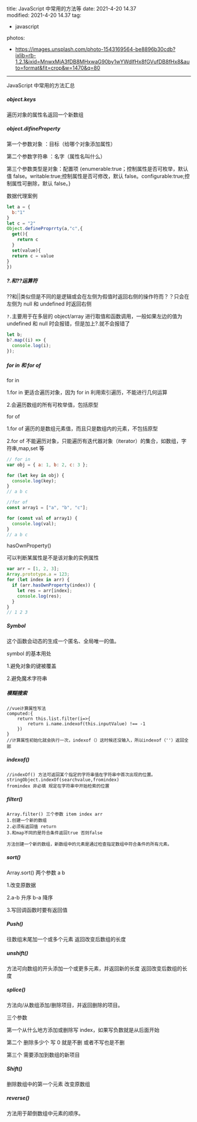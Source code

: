 title: JavaScript 中常用的方法等
date: 2021-4-20 14.37  
modified: 2021-4-20 14.37
tag:

- javascript

photos:

- https://images.unsplash.com/photo-1543169564-be8896b30cdb?ixlib=rb-1.2.1&ixid=MnwxMjA3fDB8MHxwaG90by1wYWdlfHx8fGVufDB8fHx8&auto=format&fit=crop&w=1470&q=80

---

JavaScript 中常用的方法汇总

<!--more-->

##### object.keys

遍历对象的属性名返回一个新数组

##### object.difineProperty

第一个参数对象 ：目标（给哪个对象添加属性）

第二个参数字符串 ：名字（属性名叫什么）

第三个参数类型是对象：配置项 {enumerable:true；控制属性是否可枚举，默认值 false。writable:true;控制属性是否可修改，默认 false。configurable:true;控制属性可删除，默认 false。}

数据代理案例

```js
let a = {
  b:"1"
}
let c = "2"
Object.defineProprrty(a,"c",{
  get(){
    return c
  }
  set(value){
  return c = value
}
})
```

##### ?.和??运算符

??和||类似但是不同的是逻辑或会在左侧为假值时返回右侧的操作符而？？只会在左侧为 null 和 undefined 时返回右侧

`?.`主要用于在多层的 object/array 进行取值和函数调用，一般如果左边的值为 undefined 和 null 时会报错，但是加上?.就不会报错了

```js
let b;
b?.map((i) => {
  console.log(i);
});
```

##### for in 和 for of

for in

1.for in 更适合遍历对象，因为 for in 利用索引遍历，不能进行几何运算

2.会遍历数组的所有可枚举值，包括原型

for of

1.for of 遍历的是数组元素值，而且只是数组内的元素，不包括原型

2.for of 不能遍历对象，只能遍历有迭代器对象（iterator）的集合，如数组，字符串,map,set 等

```js
// for in
var obj = { a: 1, b: 2, c: 3 };

for (let key in obj) {
  console.log(key);
}
// a b c

//for of
const array1 = ["a", "b", "c"];

for (const val of array1) {
  console.log(val);
}
// a b c
```

hasOwnProperty()

可以判断某属性是不是该对象的实例属性

```js
var arr = [1, 2, 3];
Array.prototype.a = 123;
for (let index in arr) {
  if (arr.hasOwnProperty(index)) {
    let res = arr[index];
    console.log(res);
  }
}
// 1 2 3
```

##### Symbol

这个函数会动态的生成一个匿名、全局唯一的值。

symbol 的基本用处

1.避免对象的键被覆盖

2.避免魔术字符串

##### 模糊搜索

```
//vue计算属性写法
computed:{
	return this.list.filter(i=>{
		return i.name.indexof(this.inputValue) !== -1
	})
}
//计算属性初始化就会执行一次，indexof（）这时候还没输入，所以indexof（''）返回全部
```

##### indexof()

```
//indexOf() 方法可返回某个指定的字符串值在字符串中首次出现的位置。
stringObject.indexOf(searchvalue,fromindex)
fromindex 非必填 规定在字符串中开始检索的位置
```

##### filter()

```
Array.filter() 三个参数 item index arr
1.创建一个新的数组
2.必须有返回值 return
3.和map不同的是符合条件返回true 否则false

方法创建一个新的数组，新数组中的元素是通过检查指定数组中符合条件的所有元素。
```

##### sort()

Array.sort() 两个参数 a b

1.改变原数据

2.a-b 升序 b-a 降序

3.写回调函数时要有返回值

##### Push()

往数组末尾加一个或多个元素 返回改变后数组的长度

##### unshift()

方法可向数组的开头添加一个或更多元素，并返回新的长度 返回改变后数组的长度

##### splice()

方法向/从数组添加/删除项目，并返回删除的项目。

三个参数

第一个从什么地方添加或删除写 index，如果写负数就是从后面开始

第二个 删除多少个 写 0 就是不删 或者不写也是不删

第三个 需要添加到数组的新项目

##### Shift()

删除数组中的第一个元素 改变原数组

##### reverse()

方法用于颠倒数组中元素的顺序。
